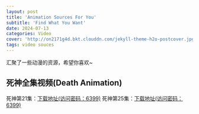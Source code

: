 ```yaml
---
layout: post
title: 'Animation Sources For You'
subtitle: 'Find What You Want'
date: 2024-07-13
categories: Video
cover: 'http://on2171g4d.bkt.clouddn.com/jekyll-theme-h2o-postcover.jpg'
tags: video souces
---
```


汇聚了一些动漫的资源，希望你喜欢~

## 死神全集视频(Death Animation)
死神第21集：[下载地址(访问密码：6399)](https://url67.ctfile.com/f/36174967-1320297221-8b50f9?p=6399) 死神第25集：[下载地址(访问密码：6399)](https://url67.ctfile.com/f/36174967-1320297338-673e04?p=6399)
